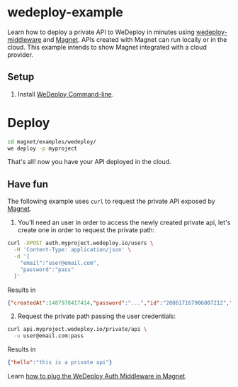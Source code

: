 # wedeploy-example

Learn how to deploy a private API to WeDeploy in minutes using [wedeploy-middleware](http://github.com/wedeploy/wedeploy-middleware) and [Magnet](http://github.com/wedeploy/magnet). APIs created with Magnet can run locally or in the cloud. This example intends to show Magnet integrated with a cloud provider.

## Setup

1. Install [WeDeploy Command-line](http://wedeploy.com/docs/intro/using-the-command-line.html).

# Deploy

```sh
cd magnet/examples/wedeploy/
we deploy -p myproject
```

That's all! now you have your API deployed in the cloud.

## Have fun

The following example uses `curl` to request the private API exposed by [Magnet](http://github.com/wedeploy/magnet).

1. You'll need an user in order to access the newly created private api, let's create one in order to request the private path:

```sh
curl -XPOST auth.myproject.wedeploy.io/users \
  -H 'Content-Type: application/json' \
  -d '{
    "email":"user@email.com", 
    "password":"pass"
  }'
```

Results in

```json
{"createdAt":1487978417414,"password":"...","id":"208617167906807212","email":"user@email.com"}
```

2. Request the private path passing the user credentials:

```sh
curl api.myproject.wedeploy.io/private/api \
  -u user@email.com:pass
```

Results in

```json
{"hello":"this is a private api"}
```

Learn [how to plug the WeDeploy Auth Middleware in Magnet](https://github.com/wedeploy/magnet/blob/master/examples/wedeploy/api/start.js).

